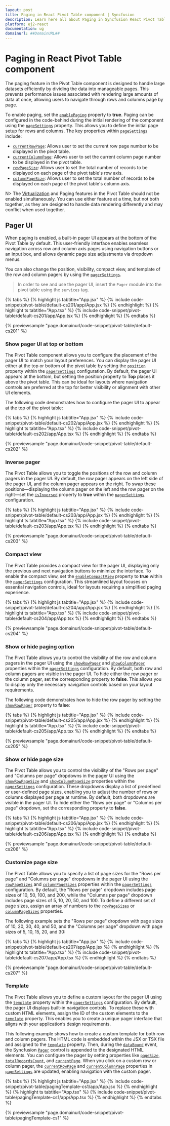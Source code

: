 ```yaml
---
layout: post
title: Paging in React Pivot Table component | Syncfusion
description: Learn here all about Paging in Syncfusion React Pivot Table component of Syncfusion Essential JS 2 and more.
platform: ej2-react
documentation: ug
domainurl: ##DomainURL##
---
```


# Paging in React Pivot Table component

The paging feature in the Pivot Table component is designed to handle large datasets efficiently by dividing the data into manageable pages. This prevents performance issues associated with rendering large amounts of data at once, allowing users to navigate through rows and columns page by page.

To enable paging, set the [`enablePaging`](https://ej2.syncfusion.com/react/documentation/api/pivotview/#enablepaging) property to **true**. Paging can be configured in the code-behind during the initial rendering of the component using the [`pageSettings`](https://ej2.syncfusion.com/react/documentation/api/pivotview/#pagesettings) property. This allows you to define the initial page setup for rows and columns. The key properties within [`pageSettings`](https://ej2.syncfusion.com/react/documentation/api/pivotview/#pagesettings) include:

* [`currentRowPage`](https://ej2.syncfusion.com/react/documentation/api/pivotview/pageSettings/#currentrowpage): Allows user to set the current row page number to be displayed in the pivot table.
* [`currentColumnPage`](https://ej2.syncfusion.com/react/documentation/api/pivotview/pageSettings/#currentcolumnpage): Allows user to set the current column page number to be displayed in the pivot table.
* [`rowPageSize`](https://ej2.syncfusion.com/react/documentation/api/pivotview/pageSettings/#rowpagesize): Allows user to set the total number of records to be displayed on each page of the pivot table's row axis.
* [`columnPageSize`](https://ej2.syncfusion.com/react/documentation/api/pivotview/pageSettings/#columnpagesize): Allows user to set the total number of records to be displayed on each page of the pivot table's column axis.

N> The [Virtualization](./virtual-scrolling.md) and Paging features in the Pivot Table should not be enabled simultaneously. You can use either feature at a time, but not both together, as they are designed to handle data rendering differently and may conflict when used together.

## Pager UI

When paging is enabled, a built-in pager UI appears at the bottom of the Pivot Table by default. This user-friendly interface enables seamless navigation across row and column axis pages using navigation buttons or an input box, and allows dynamic page size adjustments via dropdown menus.

You can also change the position, visibility, compact view, and template of the row and column pagers by using the [`pagerSettings`](https://ej2.syncfusion.com/react/documentation/api/pivotview/#pagersettings).

> In order to see and use the pager UI, insert the `Pager` module into the pivot table using the `services` tag.

{% tabs %}
{% highlight js tabtitle="App.jsx" %}
{% include code-snippet/pivot-table/default-cs201/app/App.jsx %}
{% endhighlight %}
{% highlight ts tabtitle="App.tsx" %}
{% include code-snippet/pivot-table/default-cs201/app/App.tsx %}
{% endhighlight %}
{% endtabs %}

{% previewsample "page.domainurl/code-snippet/pivot-table/default-cs201" %}

### Show pager UI at top or bottom

The Pivot Table component allows you to configure the placement of the pager UI to match your layout preferences. You can display the pager UI either at the top or bottom of the pivot table by setting the [`position`](https://ej2.syncfusion.com/react/documentation/api/pivotview/pagerSettings/#position) property within the [`pagerSettings`](https://ej2.syncfusion.com/react/documentation/api/pivotview/#pagersettings) configuration. By default, the pager UI appears at the bottom, but setting the position property to **Top** places it above the pivot table. This can be ideal for layouts where navigation controls are preferred at the top for better visibility or alignment with other UI elements.

The following code demonstrates how to configure the pager UI to appear at the top of the pivot table:

{% tabs %}
{% highlight js tabtitle="App.jsx" %}
{% include code-snippet/pivot-table/default-cs202/app/App.jsx %}
{% endhighlight %}
{% highlight ts tabtitle="App.tsx" %}
{% include code-snippet/pivot-table/default-cs202/app/App.tsx %}
{% endhighlight %}
{% endtabs %}

{% previewsample "page.domainurl/code-snippet/pivot-table/default-cs202" %}

### Inverse pager

The Pivot Table allows you to toggle the positions of the row and column pagers in the pager UI. By default, the row pager appears on the left side of the pager UI, and the column pager appears on the right. To swap these positions—displaying the column pager on the left and the row pager on the right—set the [`isInversed`](https://ej2.syncfusion.com/react/documentation/api/pivotview/pagerSettings/#isinversed) property to **true** within the [`pagerSettings`](https://ej2.syncfusion.com/react/documentation/api/pivotview/#pagersettings) configuration.

{% tabs %}
{% highlight js tabtitle="App.jsx" %}
{% include code-snippet/pivot-table/default-cs203/app/App.jsx %}
{% endhighlight %}
{% highlight ts tabtitle="App.tsx" %}
{% include code-snippet/pivot-table/default-cs203/app/App.tsx %}
{% endhighlight %}
{% endtabs %}

{% previewsample "page.domainurl/code-snippet/pivot-table/default-cs203" %}

### Compact view

The Pivot Table provides a compact view for the pager UI, displaying only the previous and next navigation buttons to minimize the interface. To enable the compact view, set the [`enableCompactView`](https://ej2.syncfusion.com/react/documentation/api/pivotview/pagerSettings/#enablecompactview) property to **true** within the [`pagerSettings`](https://ej2.syncfusion.com/react/documentation/api/pivotview/#pagersettings) configuration. This streamlined layout focuses on essential navigation controls, ideal for layouts requiring a simplified paging experience.

{% tabs %}
{% highlight js tabtitle="App.jsx" %}
{% include code-snippet/pivot-table/default-cs204/app/App.jsx %}
{% endhighlight %}
{% highlight ts tabtitle="App.tsx" %}
{% include code-snippet/pivot-table/default-cs204/app/App.tsx %}
{% endhighlight %}
{% endtabs %}

{% previewsample "page.domainurl/code-snippet/pivot-table/default-cs204" %}

### Show or hide paging option

The Pivot Table allows you to control the visibility of the row and column pagers in the pager UI using the [`showRowPager`](https://ej2.syncfusion.com/react/documentation/api/pivotview/pagerSettings/#showrowpager) and [`showColumnPager`](https://ej2.syncfusion.com/react/documentation/api/pivotview/pagerSettings/#showcolumnpager) properties within the [`pagerSettings`](https://ej2.syncfusion.com/react/documentation/api/pivotview/#pagersettings) configuration. By default, both row and column pagers are visible in the pager UI. To hide either the row pager or the column pager, set the corresponding property to **false**. This allows you to display only the necessary navigation controls based on your layout requirements.

The following code demonstrates how to hide the row pager by setting the [`showRowPager`](https://ej2.syncfusion.com/react/documentation/api/pivotview/pagerSettings/#showrowpager) property to **false**:

{% tabs %}
{% highlight js tabtitle="App.jsx" %}
{% include code-snippet/pivot-table/default-cs205/app/App.jsx %}
{% endhighlight %}
{% highlight ts tabtitle="App.tsx" %}
{% include code-snippet/pivot-table/default-cs205/app/App.tsx %}
{% endhighlight %}
{% endtabs %}

{% previewsample "page.domainurl/code-snippet/pivot-table/default-cs205" %}

### Show or hide page size

The Pivot Table allows you to control the visibility of the "Rows per page" and "Columns per page" dropdowns in the pager UI using the [`showRowPageSize`](https://ej2.syncfusion.com/react/documentation/api/pivotview/pagerSettings/#showrowpagesize) and [`showColumnPageSize`](https://ej2.syncfusion.com/react/documentation/api/pivotview/pagerSettings/#showcolumnpagesize) properties within the [`pagerSettings`](https://ej2.syncfusion.com/react/documentation/api/pivotview/#pagersettings) configuration. These dropdowns display a list of predefined or user-defined page sizes, enabling you to adjust the number of rows or columns displayed per page at runtime. By default, both dropdowns are visible in the pager UI. To hide either the "Rows per page" or "Columns per page" dropdown, set the corresponding property to **false**.

{% tabs %}
{% highlight js tabtitle="App.jsx" %}
{% include code-snippet/pivot-table/default-cs206/app/App.jsx %}
{% endhighlight %}
{% highlight ts tabtitle="App.tsx" %}
{% include code-snippet/pivot-table/default-cs206/app/App.tsx %}
{% endhighlight %}
{% endtabs %}

{% previewsample "page.domainurl/code-snippet/pivot-table/default-cs206" %}

### Customize page size

The Pivot Table allows you to specify a list of page sizes for the "Rows per page" and "Columns per page" dropdowns in the pager UI using the [`rowPageSizes`](https://ej2.syncfusion.com/react/documentation/api/pivotview/pagerSettings/#rowpagesizes) and [`columnPageSizes`](https://ej2.syncfusion.com/react/documentation/api/pivotview/pagerSettings/#columnpagesizes) properties within the [`pagerSettings`](https://ej2.syncfusion.com/react/documentation/api/pivotview/#pagersettings) configuration. By default, the "Rows per page" dropdown includes page sizes of 10, 50, 100, and 200, while the "Columns per page" dropdown includes page sizes of 5, 10, 20, 50, and 100. To define a different set of page sizes, assign an array of numbers to the [`rowPageSizes`](https://ej2.syncfusion.com/react/documentation/api/pivotview/pagerSettings/#rowpagesizes) or [`columnPageSizes`](https://ej2.syncfusion.com/react/documentation/api/pivotview/pagerSettings/#columnpagesizes) properties.

The following example sets the "Rows per page" dropdown with page sizes of 10, 20, 30, 40, and 50, and the "Columns per page" dropdown with page sizes of 5, 10, 15, 20, and 30:

{% tabs %}
{% highlight js tabtitle="App.jsx" %}
{% include code-snippet/pivot-table/default-cs207/app/App.jsx %}
{% endhighlight %}
{% highlight ts tabtitle="App.tsx" %}
{% include code-snippet/pivot-table/default-cs207/app/App.tsx %}
{% endhighlight %}
{% endtabs %}

{% previewsample "page.domainurl/code-snippet/pivot-table/default-cs207" %}

### Template

The Pivot Table allows you to define a custom layout for the pager UI using the [`template`](https://ej2.syncfusion.com/react/documentation/api/pivotview/pagerSettings/#template) property within the [`pagerSettings`](https://ej2.syncfusion.com/react/documentation/api/pivotview/#pagersettings) configuration. By default, the pager UI displays built-in navigation controls. To replace these with custom HTML elements, assign the ID of the custom elements to the [`template`](https://ej2.syncfusion.com/react/documentation/api/pivotview/pagerSettings/#template) property. This enables you to create a unique pager interface that aligns with your application’s design requirements.

This following example shows how to create a custom template for both row and column pagers. The HTML code is embedded within the JSX or TSX file and assigned to the [`template`](https://ej2.syncfusion.com/react/documentation/api/pivotview/pagerSettings/#template) property. Then, during the [`dataBound`](https://ej2.syncfusion.com/react/documentation/api/pivotview/#databound) event, the Syncfusion [`Pager`](https://ej2.syncfusion.com/react/documentation/pager/getting-started) control is appended to the designated HTML elements. You can configure the pager by setting properties like [`pageSize`](https://ej2.syncfusion.com/react/documentation/api/pager/#pagesize), [`totalRecordsCount`](https://ej2.syncfusion.com/react/documentation/api/pager/#totalrecordscount), and [`currentPage`](https://ej2.syncfusion.com/react/documentation/api/pager/#currentpage). When you click on a custom row or column pager, the [`currentRowPage`](https://ej2.syncfusion.com/react/documentation/api/pivotview/pageSettings/#currentrowpage) and [`currentColumnPage`](https://ej2.syncfusion.com/react/documentation/api/pivotview/pageSettings/#currentcolumnpage) properties in [`pageSettings`](https://ej2.syncfusion.com/react/documentation/api/pivotview/#pagesettings) are updated, enabling navigation with the custom pager.

{% tabs %}
{% highlight js tabtitle="App.jsx" %}
{% include code-snippet/pivot-table/pagingTemplate-cs1/app/App.jsx %}
{% endhighlight %}
{% highlight ts tabtitle="App.tsx" %}
{% include code-snippet/pivot-table/pagingTemplate-cs1/app/App.tsx %}
{% endhighlight %}
{% endtabs %}

{% previewsample "page.domainurl/code-snippet/pivot-table/pagingTemplate-cs1" %}